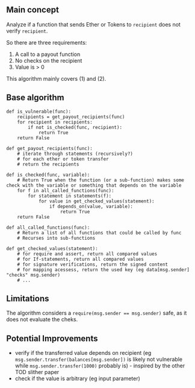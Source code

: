 ## Main concept
Analyze if a function that sends Ether or Tokens to `recipient` does not verify `recipient`.

So there are three requirements:

1. A call to a payout function
2. No checks on the recipient
3. Value is > 0

This algorithm mainly covers (1) and (2).

## Base algorithm
```
def is_vulnerable(func):
	recipients = get_payout_recipients(func)
	for recipient in recipients:
		if not is_checked(func, recipient):
			return True
	return False

def get_payout_recipients(func):
	# iterate through statements (recursively?)
	# for each ether or token transfer
	# return the recipients

def is_checked(func, variable):
	# Return True when the function (or a sub-function) makes some check with the variable or something that depends on the variable
	for f in all_called_functions(func):
		for statement in statements(f):
			for value in get_checked_values(statement):
				if depends_on(value, variable):
					return True
	return False

def all_called_functions(func):
	# Return a list of all functions that could be called by func
	# Recurses into sub-functions

def get_checked_values(statement):
	# for require and assert, return all compared values
	# for If-statements, return all compared values
	# for signature verifications, return the signed content
	# for mapping acessess, return the used key (eg data[msg.sender] "checks" msg.sender)
	# ...
```

## Limitations

The algorithm considers a `require(msg.sender == msg.sender)` safe, as it does not evaluate the cheks.

## Potential Improvements

- verify if the transferred value depends on recipient (eg `msg.sender.transfer(balances[msg.sender])` is likely not vulnerable while `msg.sender.transfer(1000)` probably is) - inspired by the other TOD slither paper
- check if the value is arbitrary (eg input parameter)